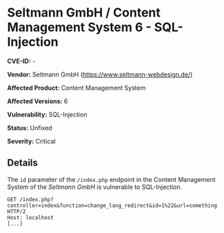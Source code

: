 # Seltmann GmbH / Content Management System 6 - SQL-Injection


**CVE-ID:** -


**Vendor:** Seltmann GmbH (https://www.seltmann-webdesign.de/)

**Affected Product:** Content Management System

**Affected Versions:** 6

**Vulnerability:** SQL-Injection

**Status:** Unfixed

**Severity:** Critical



## Details

The `id` parameter of the `/index.php` endpoint in the Content Management System of the *Seltmann GmbH* is vulnerable to SQL-Injection.

```http
GET /index.php?controller=index&function=change_lang_redirect&id=1%22&url=something HTTP/2
Host: localhost
[...]
```

